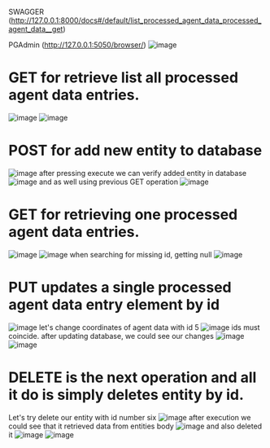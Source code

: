 SWAGGER (http://127.0.0.1:8000/docs#/default/list_processed_agent_data_processed_agent_data__get)

PGAdmin (http://127.0.0.1:5050/browser/)
![image](https://github.com/Dnkfff/project_template/assets/56574536/bfa3c15a-c899-4fc0-b790-3970fb0e3f41)
# GET for retrieve list all processed agent data entries.
![image](https://github.com/Dnkfff/project_template/assets/56574536/399c77fb-ce2a-4782-8b5e-11227757ce7f)
![image](https://github.com/Dnkfff/project_template/assets/56574536/1045c48f-ca25-473a-97e2-d2de053529ef)
# POST for add new entity to database
![image](https://github.com/Dnkfff/project_template/assets/56574536/69cf1d7c-e25b-4c42-8ece-fe76d361dcb2)
after pressing execute we can verify added entity in database
![image](https://github.com/Dnkfff/project_template/assets/56574536/9d692faa-7e94-4765-9432-32b78db22aa8)
and as well using previous GET operation
![image](https://github.com/Dnkfff/project_template/assets/56574536/36c966bf-89fb-4dd9-b97a-62cefe9f92d1)
# GET for retrieving one processed agent data entries.
![image](https://github.com/Dnkfff/project_template/assets/56574536/7d40f29e-4392-4ffd-9328-57fe38931d46)
![image](https://github.com/Dnkfff/project_template/assets/56574536/62f05a42-905e-4b76-9d1c-49b679513f08)
when searching for missing id, getting null
![image](https://github.com/Dnkfff/project_template/assets/56574536/3faaa7dc-74c0-4f0b-b8ec-e4a683b8cd16)
# PUT updates a single processed agent data entry element by id
![image](https://github.com/Dnkfff/project_template/assets/56574536/f6e1e20e-aefd-4da8-b183-e2f82d1b71a7)
let's change coordinates of agent data with id 5
![image](https://github.com/Dnkfff/project_template/assets/56574536/1741f69d-7d4c-47a8-b558-80e3c10563da)
ids must coincide.
after updating database, we could see our changes
![image](https://github.com/Dnkfff/project_template/assets/56574536/fe54bbfe-bff3-412d-be01-80f203e7799c)
![image](https://github.com/Dnkfff/project_template/assets/56574536/22a90568-208c-46a6-8dc3-3038200a9f9a)
# DELETE is the next operation and all it do is simply deletes entity by id.
Let's try delete our entity with id number six
![image](https://github.com/Dnkfff/project_template/assets/56574536/c1f5c765-4c89-43ef-a484-789d0460e318)
after execution we could see that it retrieved data from entities body
![image](https://github.com/Dnkfff/project_template/assets/56574536/20c69315-dc22-4a4c-bb1e-08c88eb97e24)
and also deleted it
![image](https://github.com/Dnkfff/project_template/assets/56574536/83db7bd8-d8ee-423e-aa29-e08e2ccb02b2)
![image](https://github.com/Dnkfff/project_template/assets/56574536/c1737251-9c0a-44ab-b53e-ffafc5b8bbef)
